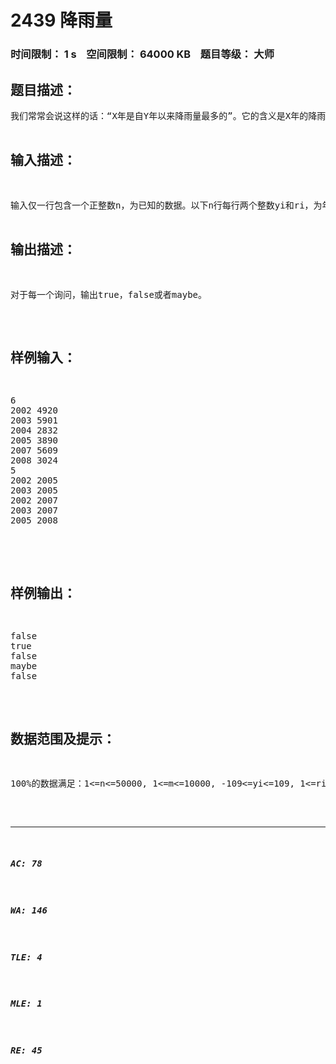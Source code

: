 # 2439 降雨量   
### 时间限制： 1 s&nbsp;&nbsp;&nbsp;&nbsp;空间限制： 64000 KB&nbsp;&nbsp;&nbsp;&nbsp;题目等级： 大师  
## 题目描述：  

<pre>
我们常常会说这样的话：“X年是自Y年以来降雨量最多的”。它的含义是X年的降雨量不超过Y年，且对于任意Y<Z<X，Z年的降雨量严格小于X年。例如2002，2003，2004和2005年的降雨量分别为4920，5901，2832和3890，则可以说“2005年是自2003年以来最多的”，但不能说“2005年是自2002年以来最多的”由于有些年份的降雨量未知，有的说法是可能正确也可以不正确的。
</pre>
  
  
## 输入描述：  

<pre>
输入仅一行包含一个正整数n，为已知的数据。以下n行每行两个整数yi和ri，为年份和降雨量，按照年份从小到大排列，即yi<yi+1。下一行包含一个正整数m，为询问的次数。以下m行每行包含两个数Y和X，即询问“X年是自Y年以来降雨量最多的。”这句话是必真、必假还是“有可能”。
</pre>
  
  
## 输出描述：  

<pre>
对于每一个询问，输出true，false或者maybe。
</pre>
  
  
## 样例输入：  

<pre>
6
2002 4920
2003 5901
2004 2832
2005 3890
2007 5609
2008 3024
5
2002 2005
2003 2005
2002 2007
2003 2007
2005 2008
 
</pre>
  
  
## 样例输出：  

<pre>
false
true
false
maybe
false
</pre>
  
  
## 数据范围及提示：  

<pre>
100%的数据满足：1<=n<=50000, 1<=m<=10000, -109<=yi<=109, 1<=ri<=109
</pre>
  
  
***  

##### AC: 78  
##### WA: 146  
##### TLE: 4  
##### MLE: 1  
##### RE: 45  
